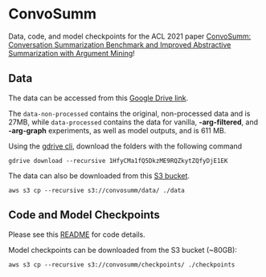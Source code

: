 # ConvoSumm
Data, code, and model checkpoints for the ACL 2021 paper [ConvoSumm: Conversation Summarization Benchmark and Improved Abstractive Summarization with Argument Mining](https://arxiv.org/pdf/2106.00829.pdf)!
</br>

## Data
The data can be accessed from this [Google Drive link](https://drive.google.com/drive/folders/1HfyCMa1fQ5DkzME9RQZkytZQfyDjE1EK?usp=sharing). </br>

The `data-non-processed` contains the original, non-processed data and is 27MB, while `data-processed` contains the data for vanilla, **-arg-filtered**, and **-arg-graph** experiments, as well as model outputs, and is 611 MB. </br>

Using the [gdrive cli](https://github.com/prasmussen/gdrive), download the folders with the following command </br>
```
gdrive download --recursive 1HfyCMa1fQ5DkzME9RQZkytZQfyDjE1EK
```

The data can also be downloaded from this [S3 bucket](https://s3.console.aws.amazon.com/s3/buckets/convosumm). </br>
```
aws s3 cp --recursive s3://convosumm/data/ ./data
```


## Code and Model Checkpoints
Please see this [README](https://github.com/Yale-LILY/ConvoSumm/blob/master/code/README.md) for code details. </br>

Model checkpoints can be downloaded from the S3 bucket (~80GB): </br> 
```
aws s3 cp --recursive s3://convosumm/checkpoints/ ./checkpoints
```

